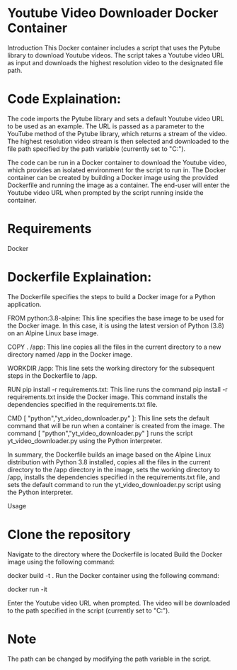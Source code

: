 # Youtube Video Downloader Docker Container
Introduction
This Docker container includes a script that uses the Pytube library to download Youtube videos. The script takes a Youtube video URL as input and downloads the highest resolution video to the designated file path.

# Code Explaination:

The code imports the Pytube library and sets a default Youtube video URL to be used as an example. The URL is passed as a parameter to the YouTube method of the Pytube library, which returns a stream of the video. The highest resolution video stream is then selected and downloaded to the file path specified by the path variable (currently set to "C:").

The code can be run in a Docker container to download the Youtube video, which provides an isolated environment for the script to run in. The Docker container can be created by building a Docker image using the provided Dockerfile and running the image as a container. The end-user will enter the Youtube video URL when prompted by the script running inside the container.

# Requirements
Docker

# Dockerfile Explaination:
The Dockerfile specifies the steps to build a Docker image for a Python application.

FROM python:3.8-alpine: This line specifies the base image to be used for the Docker image. In this case, it is using the latest version of Python (3.8) on an Alpine Linux base image.

COPY . /app: This line copies all the files in the current directory to a new directory named /app in the Docker image.

WORKDIR /app: This line sets the working directory for the subsequent steps in the Dockerfile to /app.

RUN pip install -r requirements.txt: This line runs the command pip install -r requirements.txt inside the Docker image. This command installs the dependencies specified in the requirements.txt file.

CMD [ "python","yt_video_downloader.py" ]: This line sets the default command that will be run when a container is created from the image. The command [ "python","yt_video_downloader.py" ] runs the script yt_video_downloader.py using the Python interpreter.

In summary, the Dockerfile builds an image based on the Alpine Linux distribution with Python 3.8 installed, copies all the files in the current directory to the /app directory in the image, sets the working directory to /app, installs the dependencies specified in the requirements.txt file, and sets the default command to run the yt_video_downloader.py script using the Python interpreter.

Usage
# Clone the repository
Navigate to the directory where the Dockerfile is located
Build the Docker image using the following command:

docker build -t <image-name> .
Run the Docker container using the following command:

docker run -it <image-name>

Enter the Youtube video URL when prompted.
The video will be downloaded to the path specified in the script (currently set to "C:").

# Note
The path can be changed by modifying the path variable in the script.
